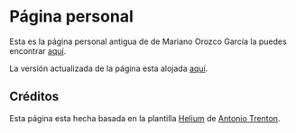 # Página personal

Esta es la página personal antigua de de Mariano Orozco García la puedes encontrar [aquí](https://marianoog.github.io).

La versión actualizada de la página esta alojada [aquí](http://www.marianoog.com).

## Créditos

Esta página esta hecha basada en la plantilla [Helium](https://github.com/heliumjk/heliumjk.github.io) de [Antonio Trenton](https://antoniotrento.github.io).
